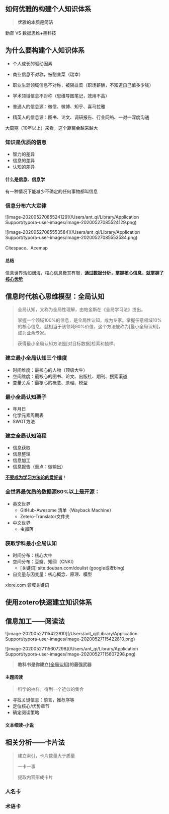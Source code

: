 ## 如何优雅的构建个人知识体系

> **优雅的本质是简洁**

勤奋 VS 数据思维+黑科技

## 为什么要构建个人知识体系

- 个人成长的驱动因素
- 商业信息不对称，被割韭菜（瑞幸）
- 职业生涯领域信息不对称，被隔韭菜（职场薪酬，不知道自己值多少钱）
- 学术领域信息不对称（思维导图笔记，效用不高）

- 普通人的信息源：微信、微博、知乎、喜马拉雅

- 精英人的信息源：图书、论文、调研报告、行业网络、一对一深度沟通

大周期（10年以上）来看，这个距离会越来越大

### 知识是优质的信息

- 智力的差异
- 信息的差异 
- 认知的差异 

#### 什么是信息、信息学

有一种情况下能减少不确定的任何事物都叫信息

### 信息分布六大定律

![image-20200527085524129](/Users/ant_qi/Library/Application Support/typora-user-images/image-20200527085524129.png)

![image-20200527085553584](/Users/ant_qi/Library/Application Support/typora-user-images/image-20200527085553584.png)

Citespace、Acemap

#### 总结

信息世界浩如烟海，核心信息极其有限，**<u>通过数据分析，掌握核心信息，就掌握了核心优势</u>**

## 信息时代核心思维模型：全局认知

> 全局认知，又称为全局性理解，由帕金斯在《全局学习法》提出。
>
> 掌握一个领域100%的信息，是全局性认知，成为专家。掌握任意领域10%的核心信息，就相当于该领域90%价值，这个方法被称为[最小全局认知]，成为业余专家。
>
> 获得最小全局认知方法是[对目标数据]检索和抽样。

### 建立最小全局认知三个维度

- 时间维度：最核心的人物（顶级大牛）
- 空间维度：最核心的图书、论文、出版社、期刊、搜索渠道
- 变量关系：最核心的概念、原理、模型

### 最小全局认知栗子

- 年月日
- 化学元素周期表
- SWOT方法

### 建立全局认知流程

- 信息获取
- 信息整理
- 信息加工
- 信息报告（重点：做输出）

<u>**不要成为学习方法论的爱好者**</u>！

### 全世界最优质的数据源80%以上是开源：

- 英文世界
  - GitHub-Awesome 清单（Wayback Machine）
  - Zetero-Translator文件夹
- 中文世界
  - 虫部落

### 获取学科最小全局认知

- 时间分布：核心大牛
- 空间分布：豆瓣、知网（CNKI）
  - [关键词] site:douban.com/doulist (google或者bing)
- 自变量与因变量：核心概念、原理、模型

xlore.com 领域关键词

## 使用zotero快速建立知识体系



## 信息加工——阅读法

![image-20200527115422810](/Users/ant_qi/Library/Application Support/typora-user-images/image-20200527115422810.png)

![image-20200527115607298](/Users/ant_qi/Library/Application Support/typora-user-images/image-20200527115607298.png)

>  **教科书是你建立[<u>全局认知</u>]的最强武器**

#### 主题阅读

> 科学的抽样，得到一个近似的集合

- 寻找关键信息：前言，推荐序等
- 定位核心/优势章节
- 确定阅读策略

#### 文本细读-小说

## 相关分析——卡片法

> 建立索引，卡片数量大于质量
>
> 一卡一事
>
> 提取内容形成卡片

### 人名卡

### 术语卡